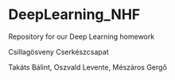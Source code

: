 # DeepLearning_NHF
Repository for our Deep Learning homework

Csillagösveny Cserkészcsapat

Takáts Bálint,
Oszvald Levente, 
Mészáros Gergő
